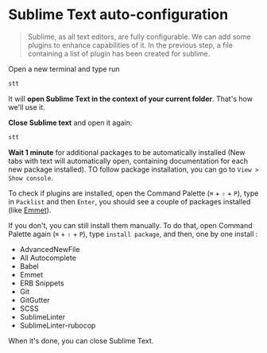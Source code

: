 # Sublime Text auto-configuration

> Sublime, as all text editors, are fully configurable. We can add some plugins to enhance capabilities of it. In the previous step, a file containing a list of plugin has been created for sublime.

Open a new terminal and type run

```bash
stt
```

It will **open Sublime Text in the context of your current folder**. That's how we'll use it.

**Close Sublime text** and open it again:

```bash
stt
```

**Wait 1 minute** for additional packages to be automatically installed (New tabs with text will automatically open, containing documentation for each new package installed). TO follow package installation, you can go to `View > Show console`.

To check if plugins are installed, open the Command Palette (`⌘` + `⇧` + `P`), type in `Packlist` and then `Enter`, you should see a couple of packages installed (like [Emmet](http://emmet.io/)).

If you don't, you can still install them manually. To do that, open Command Palette again (`⌘` + `⇧` + `P`), type `install package`, and then, one by one install :

* AdvancedNewFile
* All Autocomplete
* Babel
* Emmet
* ERB Snippets
* Git
* GitGutter
* SCSS
* SublimeLinter
* SublimeLinter-rubocop

When it's done, you can close Sublime Text.
